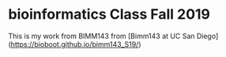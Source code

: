 # bioinformatics Class Fall 2019 

This is my work from BIMM143 from [Bimm143 at UC San Diego] (https://bioboot.github.io/bimm143_S19/) 
